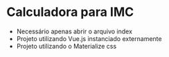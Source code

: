 # Calculadora para IMC

- Necessário apenas abrir o arquivo index
- Projeto utilizando Vue.js instanciado externamente
- Projeto utilizando o Materialize css
